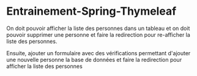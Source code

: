# Entrainement-Spring-Thymeleaf
On doit pouvoir afficher la liste des personnes dans un tableau et on doit pouvoir supprimer une personne 
et faire la redirection pour re-afficher la liste des personnes.

Ensuite, ajouter un formulaire avec des vérifications permettant d'ajouter une nouvelle personne la base de données 
et faire la redirection pour afficher la liste des personnes
